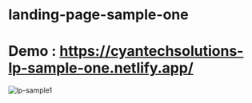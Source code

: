 # landing-page-sample-one

# Demo : https://cyantechsolutions-lp-sample-one.netlify.app/

![lp-sample1](https://user-images.githubusercontent.com/104098738/164312464-26de8632-6992-48ee-81ee-53d5dd85f712.png)
